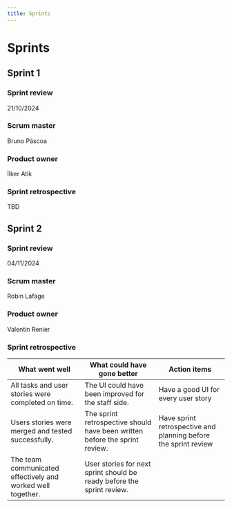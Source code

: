 ```yaml
---
title: Sprints
---
```


# Sprints

## Sprint 1

### Sprint review  
21/10/2024

### Scrum master  
Bruno Páscoa

### Product owner  
İlker Atik

### Sprint retrospective
TBD

## Sprint 2

### Sprint review
04/11/2024

### Scrum master
Robin Lafage

### Product owner
Valentin Renier

### Sprint retrospective

| What went well                                              | What could have gone better                                                 | Action items                                                    |
| ----------------------------------------------------------- | --------------------------------------------------------------------------- | --------------------------------------------------------------- |
| All tasks and user stories were completed on time.          | The UI could have been improved for the staff side.                         | Have a good UI for every user story                             |
| Users stories were merged and tested successfully.          | The sprint retrospective should have been written before the sprint review. | Have sprint retrospective and planning before the sprint review |
| The team communicated effectively and worked well together. | User stories for next sprint should be ready before the sprint review.      |                                                                 |

